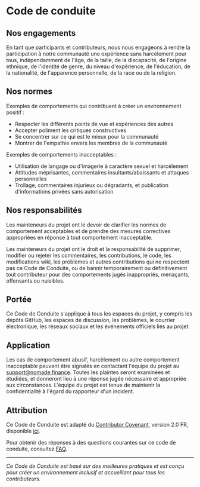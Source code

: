 # Code de conduite

## Nos engagements

En tant que participants et contributeurs, nous nous engageons à rendre la participation à notre communauté une expérience sans harcèlement pour tous, indépendamment de l'âge, de la taille, de la discapacité, de l'origine ethnique, de l'identité de genre, du niveau d'expérience, de l'éducation, de la nationalité, de l'apparence personnelle, de la race ou de la religion.

## Nos normes

Exemples de comportements qui contribuent à créer un environnement positif :

- Respecter les différents points de vue et expériences des autres
- Accepter poliment les critiques constructives
- Se concentrer sur ce qui est le mieux pour la communauté
- Montrer de l'empathie envers les membres de la communauté

Exemples de comportements inacceptables :

- Utilisation de langage ou d'imagerie à caractère sexuel et harcèlement
- Attitudes méprisantes, commentaires insultants/abaissants et attaques personnelles
- Trollage, commentaires injurieux ou dégradants, et publication d'informations privées sans autorisation

## Nos responsabilités

Les mainteneurs du projet ont le devoir de clarifier les normes de comportement acceptables et de prendre des mesures correctives appropriées en réponse à tout comportement inacceptable.

Les mainteneurs du projet ont le droit et la responsabilité de supprimer, modifier ou rejeter les commentaires, les contributions, le code, les modifications wiki, les problèmes et autres contributions qui ne respectent pas ce Code de Conduite, ou de bannir temporairement ou définitivement tout contributeur pour des comportements jugés inappropriés, menaçants, offensants ou nuisibles.

## Portée

Ce Code de Conduite s'applique à tous les espaces du projet, y compris les dépôts GitHub, les espaces de discussion, les problèmes, le courrier électronique, les réseaux sociaux et les événements officiels liés au projet.

## Application

Les cas de comportement abusif, harcèlement ou autre comportement inacceptable peuvent être signalés en contactant l'équipe du projet au [support@nomade.finance](mailto:support@nomade.finance). Toutes les plaintes seront examinées et étudiées, et donneront lieu à une réponse jugée nécessaire et appropriée aux circonstances. L'équipe du projet est tenue de maintenir la confidentialité à l'égard du rapporteur d'un incident.

## Attribution

Ce Code de Conduite est adapté du [Contributor Covenant](https://www.contributor-covenant.org/), version 2.0 FR, disponible [ici](https://www.contributor-covenant.org/fr/version/2/0/code_of_conduct/).

Pour obtenir des réponses à des questions courantes sur ce code de conduite, consultez [FAQ](https://www.contributor-covenant.org/faq).

---

*Ce Code de Conduite est basé sur des meilleures pratiques et est conçu pour créer un environnement inclusif et accueillant pour tous les contributeurs.*
